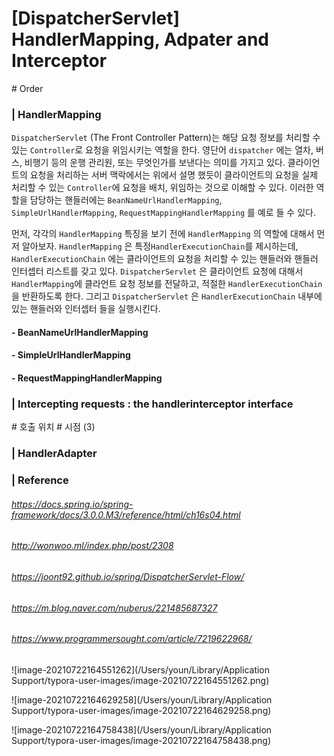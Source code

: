 # [DispatcherServlet] HandlerMapping, Adpater and Interceptor 

\# Order 

### | HandlerMapping 

`DispatcherServlet` (The Front Controller Pattern)는 해당 요청 정보를 처리할 수 있는 `Controller`로 요청을 위임시키는 역할을 한다. 영단어 `dispatcher` 에는 열차, 버스, 비행기 등의 운행 관리원, 또는 무엇인가를 보낸다는 의미를 가지고 있다. 클라이언트의 요청을 처리하는 서버 맥락에서는 위에서 설명 했듯이 클라이언트의 요청을 실제 처리할 수 있는 `Controller`에 요청을 배치, 위임하는 것으로 이해할 수 있다. 이러한 역할을 담당하는 핸들러에는 `BeanNameUrlHandlerMapping`, `SimpleUrlHandlerMapping`, `RequestMappingHandlerMapping` 를 예로 들 수 있다. 

먼저, 각각의 `HandlerMapping` 특징을 보기 전에 `HandlerMapping` 의 역할에 대해서 먼저 알아보자. `HandlerMapping` 은 특정`HandlerExecutionChain`를 제시하는데, `HandlerExecutionChain` 에는 클라이언트의 요청을 처리할 수 있는 핸들러와 핸들러 인터셉터 리스트를 갖고 있다. `DispatcherServlet` 은 클라이언트 요청에 대해서 `HandlerMapping`에 클라언트 요청 정보를 전달하고, 적절한 `HandlerExecutionChain` 을 반환하도록 한다. 그리고 `DispatcherServlet` 은 `HandlerExecutionChain` 내부에 있는 핸들러와 인터셉터 들을 실행시킨다. 

#### - BeanNameUrlHandlerMapping 

#### - SimpleUrlHandlerMapping

#### - RequestMappingHandlerMapping

### | Intercepting requests : the handlerinterceptor interface

\# 호출 위치 # 시점 (3)

### | HandlerAdapter



### | Reference 

###### https://docs.spring.io/spring-framework/docs/3.0.0.M3/reference/html/ch16s04.html

###### http://wonwoo.ml/index.php/post/2308

###### https://joont92.github.io/spring/DispatcherServlet-Flow/

###### https://m.blog.naver.com/nuberus/221485687327

###### https://www.programmersought.com/article/7219622968/



![image-20210722164551262](/Users/youn/Library/Application Support/typora-user-images/image-20210722164551262.png)

![image-20210722164629258](/Users/youn/Library/Application Support/typora-user-images/image-20210722164629258.png)

![image-20210722164758438](/Users/youn/Library/Application Support/typora-user-images/image-20210722164758438.png)
